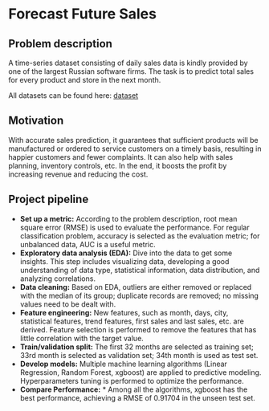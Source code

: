 # Forecast Future Sales

## Problem description
A time-series dataset consisting of daily sales data is kindly provided by one of the largest Russian software firms. The task is to predict total sales for every product and store in the next month.

All datasets can be found here: [dataset](https://www.kaggle.com/c/competitive-data-science-predict-future-sales/data)

## Motivation
With accurate sales prediction, it guarantees that sufficient products will be manufactured or ordered to service customers on a timely basis, resulting in happier customers and fewer complaints. It can also help with sales planning, inventory controls, etc. In the end, it boosts the profit by increasing revenue and reducing the cost. 

## Project pipeline
* **Set up a metric:** According to the problem description, root mean square error (RMSE) is used to evaluate the performance. For regular classification problem, accuracy is selected as the evaluation metric; for unbalanced data, AUC is a useful metric.
*  **Exploratory data analysis (EDA):** Dive into the data to get some insights. This step includes visualizing data, developing a good understanding of data type, statistical information, data distribution, and analyzing correlations.
* **Data cleaning:** Based on EDA, outliers are either removed or replaced with the median of its group; duplicate records are removed; no missing values need to be dealt with.
* **Feature engineering:**  New features, such as month, days, city, statistical features, trend features, first sales and last sales, etc. are derived. Feature selection is performed to remove the features that has little correlation with the target value.  
* **Train/validation split:** The first 32 months are selected as training set; 33rd month is selected as validation set; 34th month is used as test set. 
* **Develop models:** Multiple machine learning algorithms (Linear Regression, Random Forest, xgboost) are applied to predictive modeling. Hyperparameters tuning is performed to optimize the performance.
* **Compare Performance:** * Among all the algorithms, xgboost has the best performance, achieving a RMSE of 0.91704 in the unseen test set.



